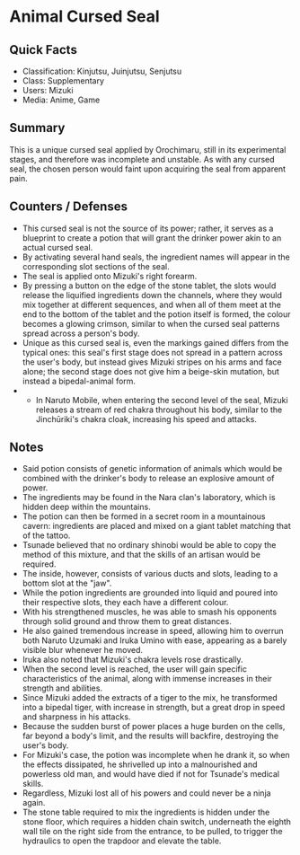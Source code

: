 # Animal Cursed Seal

## Quick Facts
- Classification: Kinjutsu, Juinjutsu, Senjutsu
- Class: Supplementary
- Users: Mizuki
- Media: Anime, Game

## Summary
This is a unique cursed seal applied by Orochimaru, still in its experimental stages, and therefore was incomplete and unstable. As with any cursed seal, the chosen person would faint upon acquiring the seal from apparent pain.

## Counters / Defenses
- This cursed seal is not the source of its power; rather, it serves as a blueprint to create a potion that will grant the drinker power akin to an actual cursed seal.
- By activating several hand seals, the ingredient names will appear in the corresponding slot sections of the seal.
- The seal is applied onto Mizuki's right forearm.
- By pressing a button on the edge of the stone tablet, the slots would release the liquified ingredients down the channels, where they would mix together at different sequences, and when all of them meet at the end to the bottom of the tablet and the potion itself is formed, the colour becomes a glowing crimson, similar to when the cursed seal patterns spread across a person's body.
- Unique as this cursed seal is, even the markings gained differs from the typical ones: this seal's first stage does not spread in a pattern across the user's body, but instead gives Mizuki stripes on his arms and face alone; the second stage does not give him a beige-skin mutation, but instead a bipedal-animal form.
- * In Naruto Mobile, when entering the second level of the seal, Mizuki releases a stream of red chakra throughout his body, similar to the Jinchūriki's chakra cloak, increasing his speed and attacks.

## Notes
- Said potion consists of genetic information of animals which would be combined with the drinker's body to release an explosive amount of power.
- The ingredients may be found in the Nara clan's laboratory, which is hidden deep within the mountains.
- The potion can then be formed in a secret room in a mountainous cavern: ingredients are placed and mixed on a giant tablet matching that of the tattoo.
- Tsunade believed that no ordinary shinobi would be able to copy the method of this mixture, and that the skills of an artisan would be required.
- The inside, however, consists of various ducts and slots, leading to a bottom slot at the "jaw".
- While the potion ingredients are grounded into liquid and poured into their respective slots, they each have a different colour.
- With his strengthened muscles, he was able to smash his opponents through solid ground and throw them to great distances.
- He also gained tremendous increase in speed, allowing him to overrun both Naruto Uzumaki and Iruka Umino with ease, appearing as a barely visible blur whenever he moved.
- Iruka also noted that Mizuki's chakra levels rose drastically.
- When the second level is reached, the user will gain specific characteristics of the animal, along with immense increases in their strength and abilities.
- Since Mizuki added the extracts of a tiger to the mix, he transformed into a bipedal tiger, with increase in strength, but a great drop in speed and sharpness in his attacks.
- Because the sudden burst of power places a huge burden on the cells, far beyond a body's limit, and the results will backfire, destroying the user's body.
- For Mizuki's case, the potion was incomplete when he drank it, so when the effects dissipated, he shrivelled up into a malnourished and powerless old man, and would have died if not for Tsunade's medical skills.
- Regardless, Mizuki lost all of his powers and could never be a ninja again.
- The stone table required to mix the ingredients is hidden under the stone floor, which requires a hidden chain switch, underneath the eighth wall tile on the right side from the entrance, to be pulled, to trigger the hydraulics to open the trapdoor and elevate the table.
